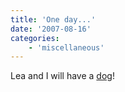 ```yaml
---
title: 'One day...'
date: '2007-08-16'
categories:
    - 'miscellaneous'
---
```


Lea and I will have a [dog](http://www.wihumane.org/animals/dogs.aspx 'Milwaukee Humane Society')!
